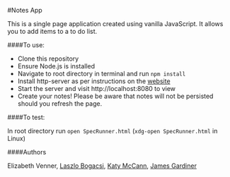 #Notes App

This is a single page application created using vanilla JavaScript. It allows you to add items to a to do list.

####To use:

- Clone this repository
- Ensure Node.js is installed
- Navigate to root directory in terminal and run ```npm install```
- Install http-server as per instructions on the [website](https://www.npmjs.com/package/http-server)
- Start the server and visit http://localhost:8080 to view
- Create your notes! Please be aware that notes will not be persisted should you refresh the page.
    
####To test:

In root directory run ```open SpecRunner.html``` (```xdg-open SpecRunner.html``` in Linux)

####Authors

Elizabeth Venner, [Laszlo Bogacsi](https://github.com/LaszloBogacsi), [Katy McCann](https://github.com/Katy600), [James Gardiner](https://github.com/JG075)
